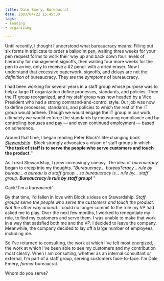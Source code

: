 ```yaml
--- 
title: Dale Emery, Bureaucrat
date: 2003/04/22 15:45:00
tags: 
- leading
- organizing

---
```


<p> Until recently, I thought I understood what bureaucracy means: Filling out six forms in triplicate to order a ballpoint pen, waiting three weeks for your pen request forms to work their way up and back down four levels of hierarchy for management signoffs, then waiting four more weeks for the pen to arrive, only to receive a #2 pencil with a dried eraser. Now I understand that excessive paperwork, signoffs, and delays are not the <em>definition</em> of bureaucracy. They are the <em>symptoms</em> of bureaucracy. </p>
<p> I had been working for several years in a staff group whose purpose was to help a large IT organization define processes, standards, and policies. Then the IT group reorganized, and my staff group was now headed by a Vice President who had a strong command-and-control style. Our job was now to define processes, standards, and policies to which the rest of the IT group would adhere. Though we would engage the IT group in our work, ultimately we would enforce the standards by measuring compliance and by controlling bonuses and pay — and even continued employment — based on adherence. </p>
<p> Around that time, I began reading Peter Block's life-changing book <em>
<a href="http://www.amazon.com/exec/obidos/ASIN/1881052281/dalehemer-20">Stewardship</a>
</em>. Block strongly advocates a vision of staff groups in which "<strong>the task of staff is to serve the people who serve customers and touch the product.</strong>" </p>
<p> As I read Stewardship, I grew increasingly uneasy. The idea of <em>bureaucracy</em> began to creep into my thoughts. "<em>Bureaucracy... bureau?cracy... rule by bureau... a bureau is a staff group... so bureaucracy is... rule by... staff group. <strong>Bureaucracy is rule by staff group!</strong>
</em>" </p>
<p> Gack!  I'm a <em>bureaucrat!</em>
</p>
<p> By that time, I'd fallen in love with Block's ideas on Stewardship. <em>Staff groups serve the people who serve the customers and touch the product. Not the other way around.</em> I could no longer commit to the role my VP had asked me to play. Over the next few months, I worked to renegotiate my role, to find my customers and serve them. I was unable to make that work in a way that satisfied both me and the VP. I decided to leave the company. Meanwhile, the company decided to lay off a large number of employees, including me. </p>
<p> So I've returned to consulting, the work at which I've felt most energized, the work at which I've been able to see my customers and my contribution most clearly. When I am consulting, whether as an internal consultant or external, I'm part of a staff group, serving customers face-to-face. I'm Dale Emery, <em>former</em> bureaucrat. </p>
<p> Whom do <em>you</em> serve? </p>
